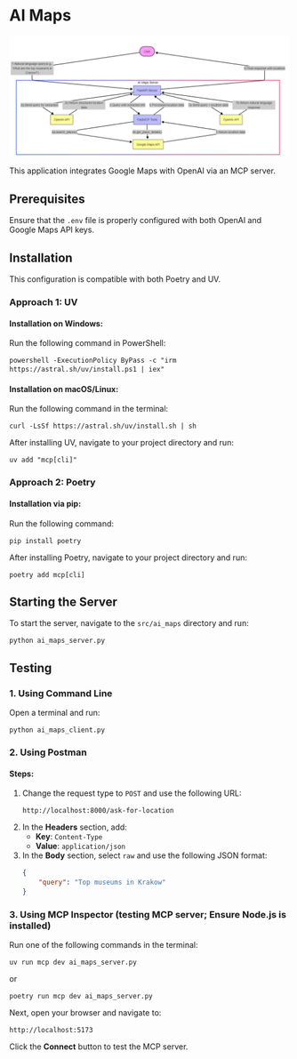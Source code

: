 # AI Maps
![Alt text](mermaid_graph.png)

This application integrates Google Maps with OpenAI via an MCP server.

## Prerequisites
Ensure that the `.env` file is properly configured with both OpenAI and Google Maps API keys.

## Installation
This configuration is compatible with both Poetry and UV.

### Approach 1: UV
#### Installation on Windows:
Run the following command in PowerShell:
```
powershell -ExecutionPolicy ByPass -c "irm https://astral.sh/uv/install.ps1 | iex"
```
#### Installation on macOS/Linux:
Run the following command in the terminal:
```
curl -LsSf https://astral.sh/uv/install.sh | sh
```

After installing UV, navigate to your project directory and run:
```
uv add "mcp[cli]"
```

### Approach 2: Poetry
#### Installation via pip:
Run the following command:
```
pip install poetry
```
After installing Poetry, navigate to your project directory and run:
```
poetry add mcp[cli]
```

## Starting the Server
To start the server, navigate to the `src/ai_maps` directory and run:
```
python ai_maps_server.py
```

## Testing
### 1. Using Command Line
Open a terminal and run:
```
python ai_maps_client.py
```

### 2. Using Postman
#### Steps:
1. Change the request type to `POST` and use the following URL:
   ```
   http://localhost:8000/ask-for-location
   ```
2. In the **Headers** section, add:
   - **Key**: `Content-Type`
   - **Value**: `application/json`
3. In the **Body** section, select `raw` and use the following JSON format:
   ```json
   {
       "query": "Top museums in Krakow"
   }
   ```

### 3. Using MCP Inspector (testing MCP server; Ensure Node.js is installed)
Run one of the following commands in the terminal:
```
uv run mcp dev ai_maps_server.py
```
or
```
poetry run mcp dev ai_maps_server.py
```
Next, open your browser and navigate to:
```
http://localhost:5173
```
Click the **Connect** button to test the MCP server.
